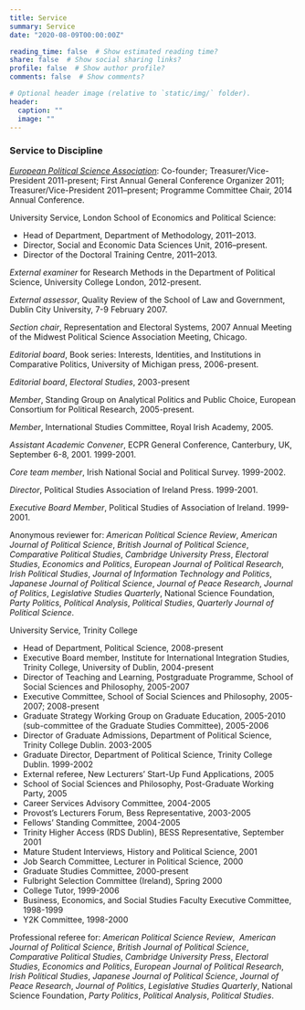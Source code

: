 ```yaml
---
title: Service
summary: Service
date: "2020-08-09T00:00:00Z"

reading_time: false  # Show estimated reading time?
share: false  # Show social sharing links?
profile: false  # Show author profile?
comments: false  # Show comments?

# Optional header image (relative to `static/img/` folder).
header:
  caption: ""
  image: ""
---
```



### Service to Discipline

_[European Political Science Association](http://www.epsanet.org)_: Co-founder; Treasurer/Vice-President 2011-present; First Annual General Conference Organizer 2011; Treasurer/Vice-President 2011–present; Programme Committee Chair, 2014 Annual Conference.

University Service, London School of Economics and Political Science:

*   Head of Department, Department of Methodology, 2011–2013.  
*   Director, Social and Economic Data Sciences Unit, 2016–present.  
*   Director of the Doctoral Training Centre, 2011–2013.  

_External examiner_ for Research Methods in the Department of Political Science, University College London, 2012-present.

_External assessor_, Quality Review of the School of Law and Government, Dublin City University, 7-9 February 2007.

_Section chair_, Representation and Electoral Systems, 2007 Annual Meeting of the Midwest Political Science Association Meeting, Chicago.

_Editorial board_, Book series: Interests, Identities, and Institutions in Comparative Politics, University of Michigan press, 2006-present.

_Editorial board_, _Electoral Studies_, 2003-present

_Member_, Standing Group on Analytical Politics and Public Choice, European Consortium for Political Research, 2005-present.

_Member_, International Studies Committee, Royal Irish Academy, 2005.

_Assistant Academic Convener_, ECPR General Conference, Canterbury, UK, September 6-8, 2001\. 1999-2001.

_Core team member_, Irish National Social and Political Survey. 1999-2002.

_Director_, Political Studies Association of Ireland Press. 1999-2001.

_Executive Board Member_, Political Studies of Association of Ireland. 1999-2001.

Anonymous reviewer for: _American Political Science Review_, _American Journal of Political Science_, _British Journal of Political Science_, _Comparative Political Studies_, _Cambridge University Press_, _Electoral Studies_, _Economics and Politics_, _European Journal of Political Research_, _Irish Political Studies_, _Journal of Information Technology and Politics_, _Japanese Journal of Political Science_, _Journal of Peace Research_, _Journal of Politics_, _Legislative Studies Quarterly_, National Science Foundation, _Party Politics_, _Political Analysis_, _Political Studies_, _Quarterly Journal of Political Science_.

University Service, Trinity College

*   Head of Department, Political Science, 2008-present
*   Executive Board member, Institute for International Integration Studies, Trinity College, University of Dublin, 2004-present
*   Director of Teaching and Learning, Postgraduate Programme, School of Social Sciences and Philosophy, 2005-2007
*   Executive Committee, School of Social Sciences and Philosophy, 2005-2007; 2008-present
*   Graduate Strategy Working Group on Graduate Education, 2005-2010 (sub-committee of the Graduate Studies Committee), 2005-2006
*   Director of Graduate Admissions, Department of Political Science, Trinity College Dublin. 2003-2005
*   Graduate Director, Department of Political Science, Trinity College Dublin. 1999-2002
*   External referee, New Lecturers’ Start-Up Fund Applications, 2005
*   School of Social Sciences and Philosophy, Post-Graduate Working Party, 2005
*   Career Services Advisory Committee, 2004-2005
*   Provost’s Lecturers Forum, Bess Representative, 2003-2005
*   Fellows’ Standing Committee, 2004-2005
*   Trinity Higher Access (RDS Dublin), BESS Representative, September 2001
*   Mature Student Interviews, History and Political Science, 2001
*   Job Search Committee, Lecturer in Political Science, 2000
*   Graduate Studies Committee, 2000-present
*   Fulbright Selection Committee (Ireland), Spring 2000
*   College Tutor, 1999-2006
*   Business, Economics, and Social Studies Faculty Executive Committee, 1998-1999
*   Y2K Committee, 1998-2000

Professional referee for: _American Political Science Review_,  _American Journal of Political Science_, _British Journal of Political Science_, _Comparative Political Studies_, _Cambridge University Press_, _Electoral Studies_, _Economics and Politics_, _European Journal of Political Research_, _Irish Political Studies_, _Japanese Journal of Political Science_, _Journal of Peace Research_, _Journal of Politics_, _Legislative Studies Quarterly_, National Science Foundation, _Party Politics_, _Political Analysis_, _Political Studies_.
